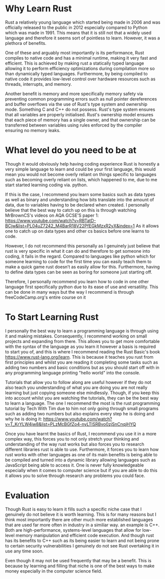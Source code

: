 # Why Learn Rust
Rust a relatively young language which started being made in 2006 and was officially released to the public in 2012 especially compared to Python which was made in 1991. This means that it is still not that a widely used language and therefore it seems sort of pointless to learn. However, it was a plethora of benefits.

One of these and arguably most importantly is its performance, Rust compiles to native code and has a minimal runtime, making it very fast and efficient. This is achieved by making rust a statically typed language allowing it to perform efficiency optimizations during compilation more so than dynamically typed languages. Furthermore, by being compiled to native code it provides low-level control over hardware resources such as threads, interrupts, and memory. 

Another benefit is memory and more specifically memory safety via preventing common programming errors such as null pointer dereferences and buffer overflows via the use of Rust's type system and ownership mode. Something C and C++ do not possess. Rust's type system ensures that all variables are properly initialised. Rust's ownership model ensures that each piece of memory has a single owner, and that ownership can be transferred between variables using rules enforced by the compiler ensuring no memory leaks.

# What level do you need to be at
Though it would obviously help having coding experience Rust is honestly a very simple language to learn and could be your first language, this would mean you would not become overly reliant on things specific to languages such as becoming overly reliant on lists, which happened to me, due to me start started learning coding via. python.

If this is the case, I recommend you learn some basics such as data types as well as binary and understanding how bits translate into the amount of data, due to variables having to be declared when created. I personally believe that the best way to catch up on this is through watching MrBrownCS's videos on AQA GCSE'S paper 1: https://www.youtube.com/watch?v=RBTatD-BCjw&list=PL04uZ7242_M4BarR18V22PfEGkMzxR2yX&index=1
As it allows one to catch up on data types and other cs basics before one learns to code.

However, I do not recommend this personally as I genuinely just believe that rust is very specific in what it can do and therefore to get someone into coding, it fails in the regard. Compared to languages like python which for someone learning to code for the first time you can easily teach them to make a quick game rust doesn’t as easily allow for this. Furthermore, having to define data types can be seen as boring for someone just starting off. 

Therefore, I personally recommend you learn how to code in one other language first specifically python due to its ease of use and versatility. This can be done in many ways but the way I recommend is through freeCodeCamp.org's entire course on it

# To Start Learning Rust
I personally the best way to learn a programming language is through using it and making mistakes. Consequently, I recommend working on small projects and expanding from there. This allows you to get more comfortable with the syntax of the language as you learn it however a basis is required to start you of, and this is where I recommend reading the Rust Basic's book https://www.rust-lang.org/learn. This is because it teaches you rust from first principles and whilst you are reading it completing some tasks such as adding two numbers and basic conditions but as you should start off with in any programming language printing "hello world" into the console.

Tutorials that allow you to follow along are useful however if they do not also teach you understanding of what you are doing you are not really learning but just copying someone else mindlessly. Though, if you keep this into account whilst you are watching the tutorials, they can be the best way to learn a language. The one I recommend the most is the rust programming tutorial by Tech With Tim due to him not only going through small programs such as adding two numbers but also explains every step he is doing and why he is doing it:
https://www.youtube.com/watch?v=T_KrYLW4jw8&list=PLzMcBGfZo4-nyLTlSRBvo0zjSnCnqjHYQ

Once you have learnt the basics of Rust, I recommend you use it in a more complex way, this forces you to not only stretch your thinking and understanding of the way rust works but also forces you to research different libraries rust is able to use. Furthermore, it forces you to learn how rust works with other languages as one of its main benefits is being able to be compiled and turned into a dynamic library allowing languages such as JavaScript being able to access it. One is never fully knowledgeable especially when it comes to computer science but if you are able to do this it allows you to solve through research any problems you could face.

# Evaluation
Though Rust is easy to learn it fills such a specific niche case that I genuinely do not believe it is worth learning. This is for many reasons but I think most importantly there are other much more established languages that are used far more often in industry in a similiar way. an example is C++. Both are high-performance, systems-level languages that allow for low-level memory manipulation and efficient code execution. And though rust has its benefits to C++ such as its being easier to learn and not being prone to certain security vulnerabilities I genuinely do not see Rust overtaking it in use any time soon.

Even though it may not be used frequently that may be a benefit. This is because by learning and filling that niche is one of the best ways to make money especially in the computer science field.

